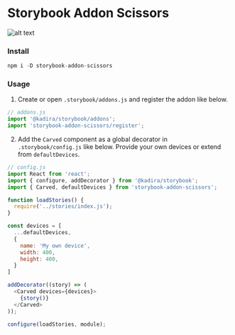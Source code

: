 # Storybook Addon Scissors
![alt text](https://raw.githubusercontent.com/PeterPanen/storybook-addon-scissors/master/assets/screenshot.png "screenshot")

### Install

```javascript
npm i -D storybook-addon-scissors
```

### Usage
1. Create or open `.storybook/addons.js` and register the addon like below.
```javascript
// addons.js
import '@kadira/storybook/addons';
import 'storybook-addon-scissors/register';
```
2. Add the `Carved` component as a global decorator in `.storybook/config.js` like below. Provide your own devices or extend from `defaultDevices`.
```javascript
// config.js
import React from 'react';
import { configure, addDecorator } from '@kadira/storybook';
import { Carved, defaultDevices } from 'storybook-addon-scissors';

function loadStories() {
  require('../stories/index.js');
}

const devices = [
  ...defaultDevices,
  {
    name: 'My own device',
    width: 400,
    height: 400,
  }
]

addDecorator((story) => (
  <Carved devices={devices}>
    {story()}
  </Carved>
));

configure(loadStories, module);

```

